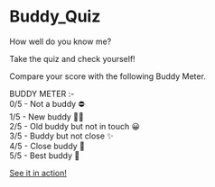 # Buddy_Quiz
How well do you know me?

Take the quiz and check yourself!

Compare your score with the following Buddy Meter.

BUDDY METER :-  
0/5 - Not a buddy ⛔  
1/5 - New buddy 🤝🏻  
2/5 - Old buddy but not in touch 😀  
3/5 - Buddy but not close ✨  
4/5 - Close buddy 🥳  
5/5 - Best buddy 👑  

[See it in action!](https://replit.com/@TarandeepS1ngh/BuddyQuiz?embed=1&output=1#index.js)
